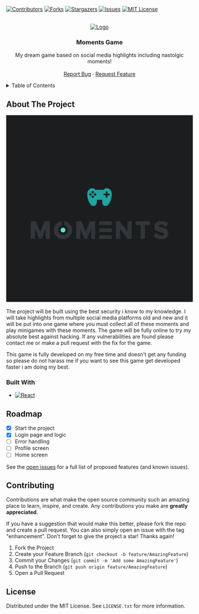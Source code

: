 [![Contributors][contributors-shield]][contributors-url]
[![Forks][forks-shield]][forks-url]
[![Stargazers][stars-shield]][stars-url]
[![Issues][issues-shield]][issues-url]
[![MIT License][license-shield]][license-url]



<!-- PROJECT LOGO -->
<br />
<div align="center">
  <a href="https://github.com/gccody/Social-media-Moments-Game">
    <img src="ExpoGame/src/assets/icon.png" alt="Logo" width="80" height="80">
  </a>

  <h3 align="center">Moments Game</h3>

  <p align="center">
    My dream game based on social media highlights including nastolgic moments!
    <br />
    <br />
    <a href="https://github.com/gccody/Social-media-Moments-Game/issues">Report Bug</a>
    ·
    <a href="https://github.com/gccody/Social-media-Moments-Game/issues">Request Feature</a>
  </p>
</div>



<!-- TABLE OF CONTENTS -->
<details>
  <summary>Table of Contents</summary>
  <ol>
    <li>
      <a href="#about-the-project">About The Project</a>
      <ul>
        <li><a href="#built-with">Built With</a></li>
      </ul>
    </li>
    <li><a href="#roadmap">Roadmap</a></li>
    <li><a href="#contributing">Contributing</a></li>
    <li><a href="#license">License</a></li>
  </ol>
</details>



<!-- ABOUT THE PROJECT -->
## About The Project

[![Product Name Screen Shot][product-screenshot]](https://example.com)

The project will be built using the best security i know to my knowledge. I will take highlights from multiple social media platforms old and new and it will be put into one game where you must collect all of these moments and play minigames with these moments. The game will be fully online to try my absolute best against hacking. If any vulnerabilities are found please contact me or make a pull request with the fix for the game.

This game is fully developed on my free time and doesn't get any funding so please do not harass me if you want to see this game get developed faster i am doing my best.



### Built With

* [![React][React.js]][React-url]

<!-- ROADMAP -->
## Roadmap

- [x] Start the project
- [x] Login page and logic
- [ ] Error handling
- [ ] Profile screen
- [ ] Home screen

See the [open issues](https://github.com/gccody/Social-media-Moments-Game/issues) for a full list of proposed features (and known issues).



<!-- CONTRIBUTING -->
## Contributing

Contributions are what make the open source community such an amazing place to learn, inspire, and create. Any contributions you make are **greatly appreciated**.

If you have a suggestion that would make this better, please fork the repo and create a pull request. You can also simply open an issue with the tag "enhancement".
Don't forget to give the project a star! Thanks again!

1. Fork the Project
2. Create your Feature Branch (`git checkout -b feature/AmazingFeature`)
3. Commit your Changes (`git commit -m 'Add some AmazingFeature'`)
4. Push to the Branch (`git push origin feature/AmazingFeature`)
5. Open a Pull Request



<!-- LICENSE -->
## License

Distributed under the MIT License. See `LICENSE.txt` for more information.



<!-- MARKDOWN LINKS & IMAGES -->
<!-- https://www.markdownguide.org/basic-syntax/#reference-style-links -->
[contributors-shield]: https://img.shields.io/github/contributors/gccody/Social-media-Moments-Game.svg?style=for-the-badge
[contributors-url]: https://github.com/gccody/Social-media-Moments-Game/graphs/contributors
[forks-shield]: https://img.shields.io/github/forks/gccody/Social-media-Moments-Game.svg?style=for-the-badge
[forks-url]: https://github.com/gccody/Social-media-Moments-Game/network/members
[stars-shield]: https://img.shields.io/github/stars/gccody/Social-media-Moments-Game.svg?style=for-the-badge
[stars-url]: https://github.com/gccody/Social-media-Moments-Game/stargazers
[issues-shield]: https://img.shields.io/github/issues/gccody/Social-media-Moments-Game.svg?style=for-the-badge
[issues-url]: https://github.com/gccody/Social-media-Moments-Game/issues
[license-shield]: https://img.shields.io/github/license/gccody/Social-media-Moments-Game.svg?style=for-the-badge
[license-url]: https://github.com/gccody/Social-media-Moments-Game/blob/master/LICENSE.txt
[product-screenshot]: ExpoGame/assets/icon.png
[React.js]: https://img.shields.io/badge/React%20Native-20232A?style=for-the-badge&logo=react&logoColor=61DAFB
[React-url]: https://reactnative.dev/
